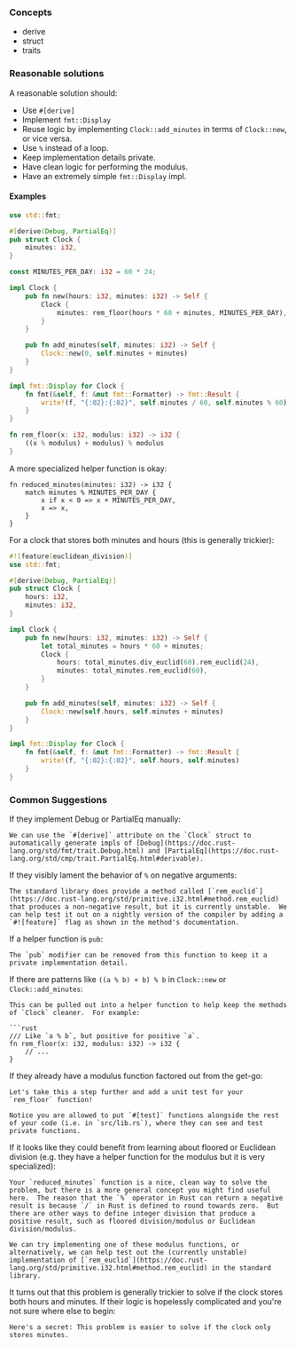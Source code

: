 ### Concepts

- derive
- struct
- traits

### Reasonable solutions

A reasonable solution should:

* Use `#[derive]`
* Implement `fmt::Display`
* Reuse logic by implementing `Clock::add_minutes` in terms of `Clock::new`, or vice versa.
* Use `%` instead of a loop.
* Keep implementation details private.
* Have clean logic for performing the modulus.
* Have an extremely simple `fmt::Display` impl.

#### Examples

```rust
use std::fmt;

#[derive(Debug, PartialEq)]
pub struct Clock {
    minutes: i32,
}

const MINUTES_PER_DAY: i32 = 60 * 24;

impl Clock {
    pub fn new(hours: i32, minutes: i32) -> Self {
        Clock {
            minutes: rem_floor(hours * 60 + minutes, MINUTES_PER_DAY),
        }
    }

    pub fn add_minutes(self, minutes: i32) -> Self {
        Clock::new(0, self.minutes + minutes)
    }
}

impl fmt::Display for Clock {
    fn fmt(&self, f: &mut fmt::Formatter) -> fmt::Result {
        write!(f, "{:02}:{:02}", self.minutes / 60, self.minutes % 60)
    }
}

fn rem_floor(x: i32, modulus: i32) -> i32 {
    ((x % modulus) + modulus) % modulus
}
```

A more specialized helper function is okay:

```
fn reduced_minutes(minutes: i32) -> i32 {
    match minutes % MINUTES_PER_DAY {
        x if x < 0 => x + MINUTES_PER_DAY,
        x => x,
    }
}
```

For a clock that stores both minutes and hours (this is generally trickier):

```rust
#![feature(euclidean_division)]
use std::fmt;

#[derive(Debug, PartialEq)]
pub struct Clock {
    hours: i32,
    minutes: i32,
}

impl Clock {
    pub fn new(hours: i32, minutes: i32) -> Self {
        let total_minutes = hours * 60 + minutes;
        Clock {
            hours: total_minutes.div_euclid(60).rem_euclid(24),
            minutes: total_minutes.rem_euclid(60),
        }
    }

    pub fn add_minutes(self, minutes: i32) -> Self {
        Clock::new(self.hours, self.minutes + minutes)
    }
}

impl fmt::Display for Clock {
    fn fmt(&self, f: &mut fmt::Formatter) -> fmt::Result {
        write!(f, "{:02}:{:02}", self.hours, self.minutes)
    }
}
```

### Common Suggestions

If they implement Debug or PartialEq manually:

```
We can use the `#[derive]` attribute on the `Clock` struct to automatically generate impls of [Debug](https://doc.rust-lang.org/std/fmt/trait.Debug.html) and [PartialEq](https://doc.rust-lang.org/std/cmp/trait.PartialEq.html#derivable).
```

If they visibly lament the behavior of `%` on negative arguments:

```
The standard library does provide a method called [`rem_euclid`](https://doc.rust-lang.org/std/primitive.i32.html#method.rem_euclid) that produces a non-negative result, but it is currently unstable.  We can help test it out on a nightly version of the compiler by adding a `#![feature]` flag as shown in the method's documentation.
```

If a helper function is `pub`:

```
The `pub` modifier can be removed from this function to keep it a private implementation detail.
```

If there are patterns like `((a % b) + b) % b` in `Clock::new` or `Clock::add_minutes`:

````
This can be pulled out into a helper function to help keep the methods of `Clock` cleaner.  For example:

```rust
/// Like `a % b`, but positive for positive `a`.
fn rem_floor(x: i32, modulus: i32) -> i32 {
    // ...
}
````

If they already have a modulus function factored out from the get-go:

```
Let's take this a step further and add a unit test for your `rem_floor` function!

Notice you are allowed to put `#[test]` functions alongside the rest of your code (i.e. in `src/lib.rs`), where they can see and test private functions.
```

If it looks like they could benefit from learning about floored or Euclidean division (e.g. they have a helper function for the modulus but it is very specialized):

```
Your `reduced_minutes` function is a nice, clean way to solve the problem, but there is a more general concept you might find useful here.  The reason that the `%` operator in Rust can return a negative result is because `/` in Rust is defined to round towards zero.  But there are other ways to define integer division that produce a positive result, such as floored division/modulus or Euclidean division/modulus.

We can try implementing one of these modulus functions, or alternatively, we can help test out the (currently unstable) implementation of [`rem_euclid`](https://doc.rust-lang.org/std/primitive.i32.html#method.rem_euclid) in the standard library.
```

It turns out that this problem is generally trickier to solve if the clock stores both hours and minutes. If their logic is hopelessly complicated and you're not sure where else to begin:

```
Here's a secret: This problem is easier to solve if the clock only stores minutes.
```
